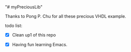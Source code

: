 "# myPreciousLib" 

Thanks to Pong P. Chu for all these precious VHDL example.

todo list:
- [x] Clean up1 of this repo
- [x] Having fun learning Emacs.


